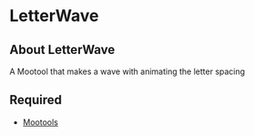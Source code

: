 # LetterWave

## About LetterWave

A Mootool that makes a wave with animating the letter spacing

## Required

- [Mootools](http://mootools.net/)